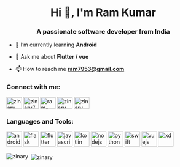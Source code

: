 <h1 align="center">Hi 👋, I'm Ram Kumar</h1>
<h3 align="center">A passionate software developer from India</h3>

- 🌱 I’m currently learning **Android**

- 💬 Ask me about **Flutter / vue**

- 📫 How to reach me **ram7953@gmail.com**

<h3 align="left">Connect with me:</h3>
<p align="left">
<a href="https://dev.to/zinary" target="blank"><img align="center" src="https://cdn.jsdelivr.net/npm/simple-icons@3.0.1/icons/dev-dot-to.svg" alt="zinary" height="30" width="40" /></a>
<a href="https://twitter.com/zinary7" target="blank"><img align="center" src="https://cdn.jsdelivr.net/npm/simple-icons@3.0.1/icons/twitter.svg" alt="zinary7" height="30" width="40" /></a>
<a href="https://linkedin.com/in/ram-kumar-419816161" target="blank"><img align="center" src="https://cdn.jsdelivr.net/npm/simple-icons@3.0.1/icons/linkedin.svg" alt="ram-kumar-419816161" height="30" width="40" /></a>
<a href="https://codesandbox.com/zinary" target="blank"><img align="center" src="https://cdn.jsdelivr.net/npm/simple-icons@3.0.1/icons/codesandbox.svg" alt="zinary" height="30" width="40" /></a>
<a href="https://instagram.com/zinary_" target="blank"><img align="center" src="https://cdn.jsdelivr.net/npm/simple-icons@3.0.1/icons/instagram.svg" alt="zinary_" height="30" width="40" /></a>
</p>

<h3 align="left">Languages and Tools:</h3>
<p align="left"> <a href="https://developer.android.com" target="_blank"> <img src="https://devicons.github.io/devicon/devicon.git/icons/android/android-original-wordmark.svg" alt="android" width="40" height="40"/> </a> <a href="https://flask.palletsprojects.com/" target="_blank"> <img src="https://www.vectorlogo.zone/logos/pocoo_flask/pocoo_flask-icon.svg" alt="flask" width="40" height="40"/> </a> <a href="https://flutter.dev" target="_blank"> <img src="https://www.vectorlogo.zone/logos/flutterio/flutterio-icon.svg" alt="flutter" width="40" height="40"/> </a> <a href="https://developer.mozilla.org/en-US/docs/Web/JavaScript" target="_blank"> <img src="https://devicons.github.io/devicon/devicon.git/icons/javascript/javascript-original.svg" alt="javascript" width="40" height="40"/> </a> <a href="https://kotlinlang.org" target="_blank"> <img src="https://www.vectorlogo.zone/logos/kotlinlang/kotlinlang-icon.svg" alt="kotlin" width="40" height="40"/> </a> <a href="https://nodejs.org" target="_blank"> <img src="https://devicons.github.io/devicon/devicon.git/icons/nodejs/nodejs-original-wordmark.svg" alt="nodejs" width="40" height="40"/> </a> <a href="https://www.python.org" target="_blank"> <img src="https://devicons.github.io/devicon/devicon.git/icons/python/python-original.svg" alt="python" width="40" height="40"/> </a> <a href="https://developer.apple.com/swift/" target="_blank"> <img src="https://devicons.github.io/devicon/devicon.git/icons/swift/swift-original-wordmark.svg" alt="swift" width="40" height="40"/> </a> <a href="https://vuejs.org/" target="_blank"> <img src="https://devicons.github.io/devicon/devicon.git/icons/vuejs/vuejs-original-wordmark.svg" alt="vuejs" width="40" height="40"/> </a> <a href="https://www.adobe.com/products/xd.html" target="_blank"> <img src="https://cdn.worldvectorlogo.com/logos/adobe-xd.svg" alt="xd" width="40" height="40"/> </a> </p>

<p><img align="left" src="https://github-readme-stats.vercel.app/api/top-langs?username=zinary&show_icons=true&locale=en&layout=compact" alt="zinary" /></p>

<p>&nbsp;<img align="center" src="https://github-readme-stats.vercel.app/api?username=zinary&show_icons=true&locale=en" alt="zinary" /></p>
